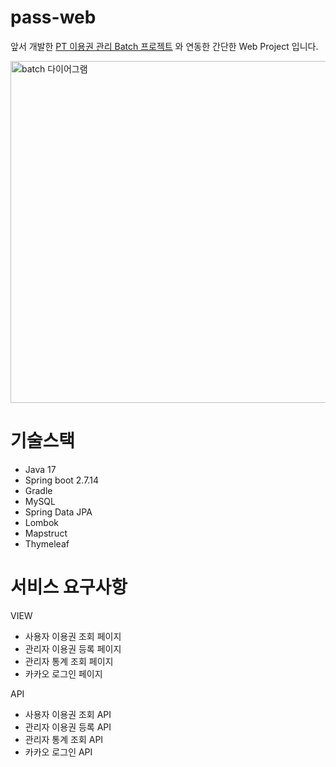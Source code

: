 # pass-web
앞서 개발한 [PT 이용권 관리 Batch 프로젝트](https://github.com/htkwon/batch-project) 와 연동한 간단한 Web Project 입니다.

<img width="547" alt="batch 다이어그램" src="https://github.com/htkwon/pass-web/assets/117131575/3a0f29e2-befe-48a5-89df-5626c64356e1">



# 기술스택
- Java 17
- Spring boot 2.7.14
- Gradle
- MySQL
- Spring Data JPA
- Lombok
- Mapstruct
- Thymeleaf


# 서비스 요구사항 

VIEW
- 사용자 이용권 조회 페이지
- 관리자 이용권 등록 페이지
- 관리자 통계 조회 페이지
- 카카오 로그인 페이지

API
- 사용자 이용권 조회 API 
- 관리자 이용권 등록 API
- 관리자 통계 조회 API
- 카카오 로그인 API
